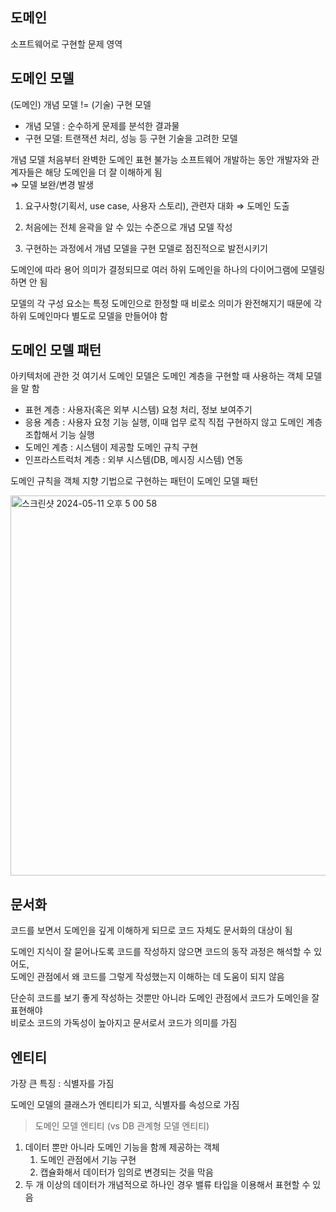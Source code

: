 ## 도메인

소프트웨어로 구현할 문제 영역

## 도메인 모델

(도메인) 개념 모델 != (기술) 구현 모델

- 개념 모델 : 순수하게 문제를 분석한 결과물
- 구현 모델: 트랜잭션 처리, 성능 등 구현 기술을 고려한 모델

개념 모델 처음부터 완벽한 도메인 표현 불가능
소프트웨어 개발하는 동안 개발자와 관계자들은 해당 도메인을 더 잘 이해하게 됨  
⇒ 모델 보완/변경 발생

1. 요구사항(기획서, use case, 사용자 스토리), 관련자 대화 ⇒ 도메인 도출

2. 처음에는 전체 윤곽을 알 수 있는 수준으로 개념 모델 작성

3. 구현하는 과정에서 개념 모델을 구현 모델로 점진적으로 발전시키기

도메인에 따라 용어 의미가 결정되므로 여러 하위 도메인을 하나의 다이어그램에 모델링하면 안 됨

모델의 각 구성 요소는 특정 도메인으로 한정할 때 비로소 의미가 완전해지기 때문에 각 하위 도메인마다 별도로 모델을 만들어야 함

## 도메인 모델 패턴

아키텍처에 관한 것
여기서 도메인 모델은 도메인 계층을 구현할 때 사용하는 객체 모델을 말 함

- 표현 계층 : 사용자(혹은 외부 시스템) 요청 처리, 정보 보여주기
- 응용 계층 : 사용자 요청 기능 실행, 이때 업무 로직 직접 구현하지 않고 도메인 계층 조합해서 기능 실행
- 도메인 계층 :  시스템이 제공할 도메인 규칙 구현
- 인프라스트럭처 계층 : 외부 시스템(DB, 메시징 시스템) 연동

도메인 규칙을 객체 지향 기법으로 구현하는 패턴이 도메인 모델 패턴

<img width="608" alt="스크린샷 2024-05-11 오후 5 00 58" src="https://github.com/hongkikii/document/assets/110226866/0dc5f0a2-474a-4e8f-b3e2-4fa7ba5504b0">


## 문서화

코드를 보면서 도메인을 깊게 이해하게 되므로 코드 자체도 문서화의 대상이 됨

도메인 지식이 잘 묻어나도록 코드를 작성하지 않으면 코드의 동작 과정은 해석할 수 있어도,  
도메인 관점에서 왜 코드를 그렇게 작성했는지 이해하는 데 도움이 되지 않음

단순히 코드를 보기 좋게 작성하는 것뿐만 아니라 도메인 관점에서 코드가 도메인을 잘 표현해야  
비로소 코드의 가독성이 높아지고 문서로서 코드가 의미를 가짐

## 엔티티

가장 큰 특징 : 식별자를 가짐

도메인 모델의 클래스가 엔티티가 되고, 식별자를 속성으로 가짐

> 도메인 모델 엔티티 (vs DB 관계형 모델 엔티티)
> 
1. 데이터 뿐만 아니라 도메인 기능을 함께 제공하는 객체
    1. 도메인 관점에서 기능 구현
    2. 캡슐화해서 데이터가 임의로 변경되는 것을 막음
2. 두 개 이상의 데이터가 개념적으로 하나인 경우 밸류 타입을 이용해서 표현할 수 있음
